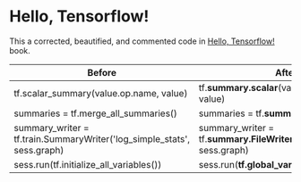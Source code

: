 # Hello, Tensorflow!

This a corrected, beautified, and commented code in [Hello, Tensorflow!](https://www.oreilly.com/learning/hello-tensorflow) book.

| Before                                                                 | After                                                                  |
| ---------------------------------------------------------------------- | ---------------------------------------------------------------------- |
|tf.scalar_summary(value.op.name, value)                                 |   tf.**summary.scalar**(value.op.name, value)                          |
|summaries = tf.merge_all_summaries()                                    |summaries = tf.**summary.merge_all**()                                  |
|summary_writer = tf.train.SummaryWriter('log_simple_stats', sess.graph) |summary_writer = tf.**summary.FileWriter**('log_simple_stats', sess.graph)|
|sess.run(tf.initialize_all_variables())                                 |sess.run(**tf.global_variables_initializer()**)                         |

